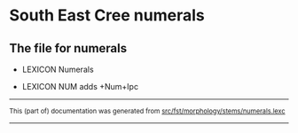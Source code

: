
# South East Cree numerals                           

## The file for numerals

* LEXICON Numerals 

* LEXICON NUM  adds +Num+Ipc

* * *

<small>This (part of) documentation was generated from [src/fst/morphology/stems/numerals.lexc](https://github.com/giellalt/lang-crj/blob/main/src/fst/morphology/stems/numerals.lexc)</small>

---


